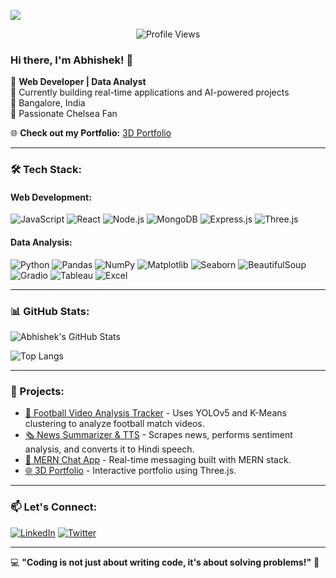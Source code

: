 ![](https://trisya.com/myimg/child/Website%20Design.gif)
<p align="center">
  <img src="https://komarev.com/ghpvc/?username=Abhishek17-10&label=Profile%20Views&color=blue&style=flat" alt="Profile Views" />
</p>

### Hi there, I'm Abhishek! 👋

🚀 **Web Developer | Data Analyst**  
🔭 Currently building real-time applications and AI-powered projects  
📍 Bangalore, India  
💙 Passionate Chelsea Fan

🌐 **Check out my Portfolio:** [3D Portfolio](https://3d-portfolio-red-iota.vercel.app/)

---

### 🛠 Tech Stack:

#### Web Development:
![JavaScript](https://img.shields.io/badge/-JavaScript-F7DF1E?style=flat&logo=javascript&logoColor=black) 
![React](https://img.shields.io/badge/-React-61DAFB?style=flat&logo=react&logoColor=black)
![Node.js](https://img.shields.io/badge/-Node.js-339933?style=flat&logo=node.js&logoColor=white)
![MongoDB](https://img.shields.io/badge/-MongoDB-47A248?style=flat&logo=mongodb&logoColor=white)
![Express.js](https://img.shields.io/badge/-Express.js-000000?style=flat&logo=express&logoColor=white)
![Three.js](https://img.shields.io/badge/-Three.js-000000?style=flat&logo=three.js&logoColor=white)

#### Data Analysis:
![Python](https://img.shields.io/badge/-Python-3776AB?style=flat&logo=python&logoColor=white)
![Pandas](https://img.shields.io/badge/-Pandas-150458?style=flat&logo=pandas&logoColor=white)
![NumPy](https://img.shields.io/badge/-NumPy-013243?style=flat&logo=numpy&logoColor=white)
![Matplotlib](https://img.shields.io/badge/-Matplotlib-11557C?style=flat&logo=matplotlib&logoColor=white)
![Seaborn](https://img.shields.io/badge/-Seaborn-008080?style=flat&logo=seaborn&logoColor=white)
![BeautifulSoup](https://img.shields.io/badge/-BeautifulSoup-8A2BE2?style=flat)
![Gradio](https://img.shields.io/badge/-Gradio-FF6F00?style=flat)
![Tableau](https://img.shields.io/badge/-Tableau-E97627?style=flat&logo=tableau&logoColor=white)
![Excel](https://img.shields.io/badge/-Excel-217346?style=flat&logo=microsoft-excel&logoColor=white)

---

### 📊 GitHub Stats:

![Abhishek's GitHub Stats](https://github-readme-stats.vercel.app/api?username=Abhishek17-10&show_icons=true&theme=radical)

![Top Langs](https://github-readme-stats.vercel.app/api/top-langs/?username=Abhishek17-10&layout=compact&theme=radical)

---

### 🚀 Projects:
- [🎥 Football Video Analysis Tracker](https://github.com/Abhishek17-10/football-video-analysis) - Uses YOLOv5 and K-Means clustering to analyze football match videos.
- [🗞️ News Summarizer & TTS](https://github.com/Abhishek17-10/news-summarizer) - Scrapes news, performs sentiment analysis, and converts it to Hindi speech.
- [💬 MERN Chat App](https://github.com/Abhishek17-10/mern-messenger) - Real-time messaging built with MERN stack.
- [🌐 3D Portfolio](https://github.com/Abhishek17-10/3d-portfolio) - Interactive portfolio using Three.js.

---

### 📫 Let's Connect:
[![LinkedIn](https://img.shields.io/badge/-LinkedIn-0077B5?style=flat&logo=linkedin&logoColor=white)](https://linkedin.com/in/abhishek17-10) 
[![Twitter](https://img.shields.io/badge/-Twitter-1DA1F2?style=flat&logo=twitter&logoColor=white)](https://twitter.com/abhishek17_10)

---

💻 **"Coding is not just about writing code, it's about solving problems!"** 🚀


 

